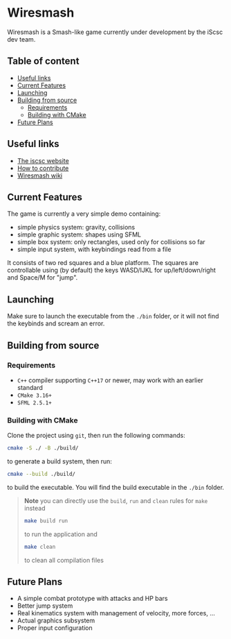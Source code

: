 # Wiresmash <!-- omit in toc -->

Wiresmash is a Smash-like game currently under development by the iScsc dev team.

## Table of content <!-- omit in toc -->

- [Useful links](#useful-links)
- [Current Features](#current-features)
- [Launching](#launching)
- [Building from source](#building-from-source)
  - [Requirements](#requirements)
  - [Building with CMake](#building-with-cmake)
- [Future Plans](#future-plans)

## Useful links

- [The iscsc website](https://iscsc.fr/)
- [How to contribute](CONTRIBUTING.md)
- [Wiresmash wiki](https://github.com/iScsc/wiresmash/wiki)

## Current Features

The game is currently a very simple demo containing:

- simple physics system: gravity, collisions
- simple graphic system: shapes using SFML
- simple box system: only rectangles, used only for collisions so far
- simple input system, with keybindings read from a file

It consists of two red squares and a blue platform. The squares are controllable using (by default) the keys WASD/IJKL for up/left/down/right and Space/M for "jump".

## Launching

Make sure to launch the executable from the `./bin` folder, or it will not find the keybinds and scream an error.

## Building from source

### Requirements

- `C++` compiler supporting `C++17` or newer, may work with an earlier standard
- `CMake 3.16+`
- `SFML 2.5.1+`

### Building with CMake

Clone the project using `git`, then run the following commands:

```bash
cmake -S ./ -B ./build/
```

to generate a build system, then run:

```bash
cmake --build ./build/
```

to build the executable. You will find the build executable in the `./bin` folder.

> **Note**
> you can directly use the `build`, `run` and `clean` rules for `make` instead
> ```bash
> make build run
> ```
> to run the application and
> ```bash
> make clean
> ```
> to clean all compilation files

## Future Plans

- A simple combat prototype with attacks and HP bars
- Better jump system
- Real kinematics system with management of velocity, more forces, ...
- Actual graphics subsystem
- Proper input configuration
